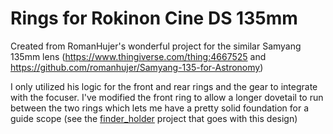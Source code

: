 # Rings for Rokinon Cine DS 135mm

Created from RomanHujer's wonderful project for the similar Samyang 135mm lens (https://www.thingiverse.com/thing:4667525 and https://github.com/romanhujer/Samyang-135-for-Astronomy)

I only utilized his logic for the front and rear rings and the gear to integrate with the focuser. I've modified the front ring to allow a longer dovetail to run between the two rings which lets me have a pretty solid foundation for a guide scope (see the [finder_holder](../finder_holder) project that goes with this design)

